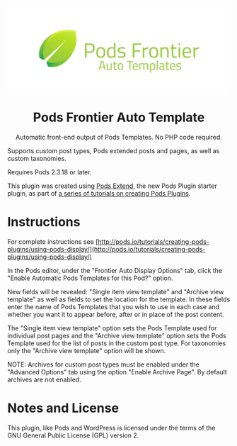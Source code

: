 <p align="center">
  <img src="./rectangle-logo.png" alt="Pods Frontier Auto Template" />
</p>

<h1 align="center">Pods Frontier Auto Template</h1>
<p align="center">
Automatic front-end output of Pods Templates. No PHP code required.
</p>

Supports custom post types, Pods extended posts and pages, as well as custom taxonomies.

Requires Pods 2.3.18 or later.

This plugin was created using [Pods Extend](https://github.com/pods-framework/pods-extend), the new Pods Plugin starter plugin, as part of [a series of tutorials on creating Pods Plugins](http://pods.io/tutorials/creating-pods-plugins/).

Instructions
============
For complete instructions see [http://pods.io/tutorials/creating-pods-plugins/using-pods-display/](http://pods.io/tutorials/creating-pods-plugins/using-pods-display/)

In the Pods editor, under the "Frontier Auto Display Options" tab, click the "Enable Automatic Pods Templates for this Pod?" option.

New fields will be revealed: "Single item view template" and "Archive view template" as well as fields to set the location for the template. In these fields enter the name of Pods Templates that you wish to use in each case and whether you want it to appear before, after or in place of the post content.

The "Single item view template" option sets the Pods Template used for individual post pages and the "Archive view template" option sets the Pods Template used for the list of posts in the custom post type. For taxonomies only the "Archive view template" option will be shown.

NOTE: Archives for custom post types must be enabled under the "Advanced Options" tab using the option "Enable Archive Page". By default archives are not enabled.

Notes and License
==================

This plugin, like Pods and WordPress is licensed under the terms of the GNU General Public License (GPL) version 2.

